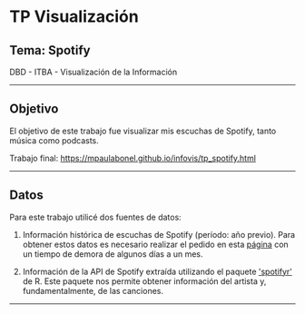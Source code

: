 # TP Visualización
## Tema: Spotify
DBD - ITBA - Visualización de la Información

---

## Objetivo

El objetivo de este trabajo fue visualizar mis escuchas de Spotify, tanto música como podcasts.

Trabajo final: https://mpaulabonel.github.io/infovis/tp_spotify.html

--------------------------

## Datos
Para este trabajo utilicé dos fuentes de datos: 

1. Información histórica de escuchas de Spotify (período: año previo). Para obtener estos datos es necesario realizar el pedido en esta [página](https://www.spotify.com/us/account/privacy/?_ga=2.184823009.998357364.1629131719-547053533.1604324023) con un tiempo de demora de algunos días a un mes.

2. Información de la API de Spotify extraída utilizando el paquete ['spotifyr'](https://www.rdocumentation.org/packages/spotifyr/versions/2.2.1) de R. Este paquete nos permite obtener información del artista y, fundamentalmente, de las canciones. 

--------------------------

